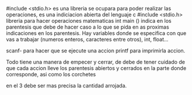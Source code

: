 #include <stdio.h> es una libreria se ocupara para poder realizar las operaciones, es una indiciacion abierta del lenguaje c 
#include <stdio.h> libreria para hacer operaciones matematicas
int main () indica en los parentesis que debe de hacer caso a lo que se pida en as proximas indicaciones en los parentesis.
Hay variables donde se especifica con que vas a trabajar (numeros enteros, caracteres entre otros), int, float...

scanf- para hacer que se ejecute una accion 
printf para imprimirla accion.

Todo tiene una manera de empecer y cerrar, de debe de tener cuidado de que cada accion lleve los parentesis abiertos y cerrados en la parte donde corresponde, asi como los corchetes

en el 3 debe ser mas precisa la cantidad arrojada.

